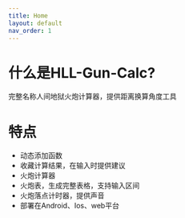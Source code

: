 ```yaml
---
title: Home
layout: default
nav_order: 1
---
```


# 什么是HLL-Gun-Calc?

完整名称人间地狱火炮计算器，提供距离换算角度工具

# 特点

- 动态添加函数
- 收藏计算结果，在输入时提供建议
- 火炮计算器
- 火炮表，生成完整表格，支持输入区间
- 火炮落点计时器，提供声音
- 部署在Android、Ios、web平台
